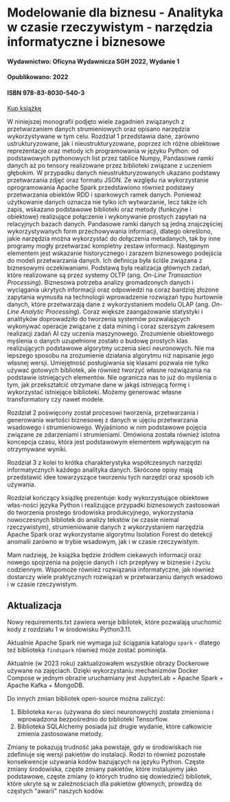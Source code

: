
# Modelowanie dla biznesu - Analityka w czasie rzeczywistym - narzędzia informatyczne i biznesowe
#### Wydawnictwo:  Oficyna Wydawnicza SGH 2022, Wydanie 1
#### Opublikowano:  2022
#### ISBN  978-83-8030-540-3

[Kup książkę](https://sklep.sgh.waw.pl/pl/products/modelowanie-dla-biznesu-analityka-w-czasie-rzeczywistym-narzedzia-informatyczne-i-biznesowe-3620.html?query_id=1)


W niniejszej monografii podjęto wiele zagadnień związanych z przetwarzaniem danych strumieniowych oraz opisano narzędzia wykorzystywane w tym celu. 
Rozdział 1 przedstawia dane, zarówno ustrukturyzowane, jak i nieustrukturyzowane, poprzez ich różne obiektowe reprezentacje oraz metody ich programowania w języku Python: od podstawowych pythonowych list przez tablice Numpy, Pandasowe ramki danych aż po tensory realizowane przez biblioteki związane z uczeniem głębokim. 
W przypadku danych nieustrukturyzowanych ukazano podstawy przetwarzania zdjęć oraz formatu JSON. 
Ze względu na wykorzystanie oprogramowania Apache Spark przedstawiono również podstawy przetwarzania obiektów RDD i sparkowych ramek danych. 
Ponieważ użytkowanie danych oznacza nie tylko ich wytwarzanie, lecz także ich zapis, wskazano podstawowe biblioteki oraz metody (funkcyjne i obiektowe) realizujące połączenie i wykonywanie prostych zapytań na relacyjnych bazach danych. 
Pandasowe ramki danych są jedną znajczęściej wykorzystywanych form przechowywania informacji, dlatego określono, jakie narzędzia można wykorzystać do dołączenia metadanych, tak by inne programy mogły przetwarzać kompletny zestaw informacji. 
Następnym elementem jest wskazanie historycznego i zarazem biznesowego podejścia do modeli przetwarzania danych. 
Ich definicja była ściśle związana z biznesowymi oczekiwaniami. 
Podstawą była realizacja głównych zadań, które realizowane są przez systemy OLTP (ang. _On-Line Transaction Processing_).
Biznesowa potrzeba analizy gromadzonych danych i wyciągania ukrytych informacji oraz odpowiedzi na coraz bardziej złożone zapytania wymusiła na technologii wprowadzenie rozwiązań typu hurtownie danych, które przetwarzają dane z wykorzystaniem modelu OLAP (ang. _On-Line Analytic Processing_). 
Coraz większe zaangażowanie statystyki i analityków doprowadziło do tworzenia systemów pozwalających wykonywać operacje związane z data mining i coraz szerszym zakresem realizacji zadań AI czy uczenia maszynowego.
Zrozumienie obiektowego myślenia o danych uzupełnione zostało o budowę prostych klas realizujących podstawowe algorytmy uczenia sieci neuronowych.
Nie ma lepszego sposobu na zrozumienie działania algorytmu niż napisanie jego własnej wersji. 
Umiejętność posługiwania się klasami pozwala nie tylko używać gotowych bibliotek, ale również tworzyć własne rozwiązania na podstawie istniejących elementów. 
Nie ogranicza nas to już do myślenia o tym, jak przekształcić otrzymane dane w jakąś istniejącą formę i wykorzystać istniejące biblioteki. 
Możemy generować własne transformatory czy nawet modele.

Rozdział 2 poświęcony został procesowi tworzenia, przetwarzania i generowania wartości biznesowej z danych w ujęciu przetwarzania wsadowego i strumieniowego. 
Wyjaśniono w nim podstawowe pojęcia związane ze zdarzeniami i strumieniami. 
Omówiona została również istotna koncepcja czasu, która jest podstawowym elementem wpływającym na otrzymywane wyniki. 

Rozdział 3 z kolei to krótka charakterystyka współczesnych narzędzi informatycznych każdego analityka danych. 
Skrócone opisy mają przedstawić idee towarzyszące tworzeniu tych narzędzi oraz sposób ich używania. 

Rozdział kończący książkę prezentuje: kody wykorzystujące obiektowe włas\-ności języka Python i realizujące przypadki biznesowych zastosowań do tworzenia prostego środowiska produkcyjnego, wykorzystania nowoczesnych bibliotek do analizy tekstów (w czasie niemal rzeczywistym), strumieniowanie danych z wykorzystaniem narzędzia Apache Spark oraz wykorzystanie algorytmu Isolation Forest do detekcji anomalii zarówno w trybie wsadowym, jak i w czasie rzeczywistym.  

Mam nadzieję, że książka będzie źródłem ciekawych informacji oraz nowego spojrzenia na pojęcie danych i ich przepływy w biznesie i życiu codziennym. 
Wspomoże również rozwiązania informatyczne, jak również dostarczy wiele praktycznych rozwiązań w przetwarzaniu danych wsadowo i w czasie rzeczywistym.

## Aktualizacja 

Nowy requirements.txt zawiera wersje bibliotek, które pozwalają uruchomić kody z rozdziału 1 w środowisku Python3.11.  

Aktualnie Apache Spark nie wymaga już ściągania katalogu `spark` - dlatego też biblioteka `findspark` również może zostać pominięta. 

Aktualnie (w 2023 roku) zaktualizowałem wszystkie obrazy Dockerowe używane na zajęciach. Dzięki wykorzystaniu mechanizmów Docker Compose w jednym obrazie uruchamiany jest JupyterLab + Apache Spark + Apache Kafka + MongoDB. 

Do innych zmian bibliotek open-source można zaliczyć:
1. Biblioteka `Keras` (używana do sieci neuronowych) została zmieniona i wprowadzona bezpośrednio do biblioteki Tensorflow. 
2. Biblioteka SQLAlchemy posiada już drugie wydanie, które całkowicie zmienia zastosowane metody.

Zmiany te pokazują trudność jaka powstaje, gdy w środowiskach nie zdefiniuje się wersji pakietów do instalacji. 
Rodzi to również pozostałe konsekwencje używania kodów bazujących na języku Python. Częste zmiany środowiska, częste zmiany pakietów, które instalujemy jako podstawowe, częste zmiany (o których trudno się dowiedzieć) bibliotek, które ukryte są w zależnościach dla pakietów głównych, prowdzą do częstych "awarii" naszych kodów. 

<!--
## Spis treści


1. Dane i modele ich przetwarzania

  1.1 Dane w Pythonie
  1.2 Źródła i przechowywanie danych
  1.3 Dane i metadane
  1.4 Modele przetwarzania danych
  
    1.4.1 Model tradycyjny
    1.4.2 Model OLAP
    1.4.3 Data mining
    
  1.5 Obiektowość Pythona a dane
  
    1.5.1 Klasa 0 - pusta klasa
    1.5.2 Klasa 1 - rzut kością
    1.5.3 Klasa 2 - błądzenie losowe
    1.5.4 Obiekty i bazy danych
    1.5.5 Obiektowość w pakiecie Scikit-Learn
    1.5.6 Potoki starujące przetwarzaniem danych
    1.5.7 Obiektowa sieć neuronowa
  -->

